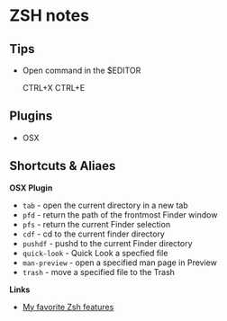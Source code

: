 # ZSH notes

## Tips 

- Open command in the $EDITOR

	CTRL+X CTRL+E

## Plugins

- OSX

## Shortcuts & Aliaes

**OSX Plugin**

- `tab` - open the current directory in a new tab
- `pfd` - return the path of the frontmost Finder window
- `pfs` - return the current Finder selection
- `cdf` - cd to the current finder directory
- `pushdf` - pushd to the current Finder directory 
- `quick-look` - Quick Look a specfied file
- `man-preview` - open a specified man page in Preview
- `trash` - move a specified file to the Trash

__Links__

- [My favorite Zsh features](http://code.joejag.com/2014/why-zsh.html)
